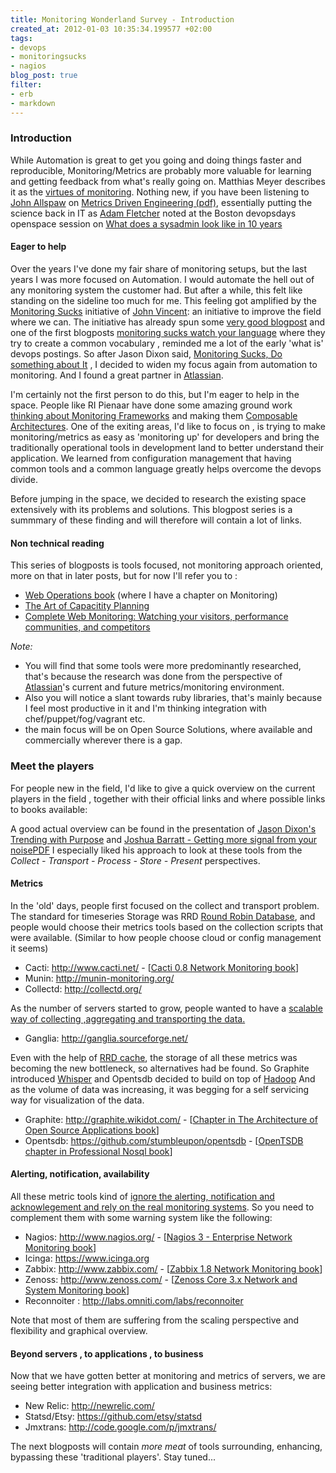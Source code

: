 ```yaml
---
title: Monitoring Wonderland Survey - Introduction
created_at: 2012-01-03 10:35:34.199577 +02:00
tags:
- devops
- monitoringsucks
- nagios
blog_post: true
filter:
- erb
- markdown
---
```

### Introduction
While Automation is great to get you going and doing things faster and reproducible, Monitoring/Metrics are probably more valuable for learning and getting feedback from what's really going on. Matthias Meyer describes it as the [virtues of monitoring](http://www.paperplanes.de/2011/1/5/the_virtues_of_monitoring.html). Nothing new, if you have been listening to [John Allspaw](http://www.kitchensoap.com/) on [Metrics Driven Engineering (pdf)](http://assets.en.oreilly.com/1/event/65/Metrics-driven%20Engineering%20at%20Etsy%20Presentation.pdf), essentially putting the science back in IT as [Adam Fletcher](https://twitter.com/adamfblahblah) noted at the Boston devopsdays openspace session on [What does a sysadmin look like in 10 years](http://www.thesimplelogic.com/2011/03/22/what-does-a-sysadmin-look-like-in-10-years/) 

#### Eager to help
Over the years I've done my fair share of monitoring setups, but the last years I was more focused on Automation. I would automate the hell out of any monitoring system the customer had. But after a while, this felt like standing on the sideline too much for me. This feeling got amplified by the [Monitoring Sucks](https://github.com/monitoringsucks) initiative of [John Vincent](http://about.me/lusis): an initiative to improve the field where we can. The initiative has already spun some [very good blogpost](https://github.com/monitoringsucks/blog-posts) and one of the first blogposts [monitoring sucks watch your language](http://lusislog.blogspot.com/2011/07/monitoring-sucks-watch-your-language.html) where they try to create a common vocabulary , reminded me a lot of the early 'what is' devops postings. So after Jason Dixon said,  [Monitoring Sucks, Do something about It](http://obfuscurity.com/2011/07/Monitoring-Sucks-Do-Something-About-It) , I decided to  widen my focus again from automation to monitoring. And I found a great partner in [Atlassian](http://atlassian.com).

I'm certainly not the first person to do this, but I'm eager to help in the space. People like RI Pienaar have done some amazing ground work [thinking about Monitoring Frameworks](http://www.devco.net/archives/2011/03/19/thinking_about_monitoring_frameworks.php) and making them [Composable Architectures](http://www.devco.net/archives/2011/04/04/monitoring_framework_composable_architectures.php). One of the exiting areas, I'd like to focus on , is trying to make monitoring/metrics as easy as 'monitoring up' for developers and bring the traditionally operational tools in development land to better understand their application. We learned from configuration management that having common tools and a common language greatly helps overcome the devops divide.

Before jumping in the space, we decided to research the existing space extensively with its problems and solutions. This blogpost series is a summmary of these finding and will therefore will contain a lot of links. 

#### Non technical reading
This series of blogposts is tools focused, not monitoring approach oriented, more on that in later posts, but for now I'll refer you to :

- [Web Operations book](http://shop.oreilly.com/product/0636920000136.do) (where I have a chapter on Monitoring) 
- [The Art of Capacitity Planning](http://shop.oreilly.com/product/9780596518585.do)
- [Complete Web Monitoring: Watching your visitors, performance communities, and competitors](http://www.amazon.com/Complete-Web-Monitoring-Performance-Communities/dp/0596155131)

_Note:_

- You will find that some tools were more predominantly researched, that's because the research was done from the perspective of [Atlassian](http://www.atlassian.com)'s current and future metrics/monitoring environment. 
- Also you will notice a slant towards ruby libraries, that's mainly because I feel most productive in it and I'm thinking integration with chef/puppet/fog/vagrant etc.
- the main focus will be on Open Source Solutions, where available and commercially wherever there is a gap.

### Meet the players
For people new in the field, I'd like to give a quick overview on the current players in the field , together with their official links and where possible links to books available:

A good actual overview can be found in the presentation of [Jason Dixon's Trending with Purpose](http://obfuscurity.com/static/TrendingWithPurpose_20110318.pdf) and [Joshua Barratt - Getting more signal from your noise](http://serialized.net/2011/02/getting-more-signal-from-your-noise/)[PDF](http://serialized.net/images/Signal_Noise_With_Notes.pdf)  I especially liked his approach to look at these tools from the _Collect - Transport - Process - Store - Present_ perspectives.

#### Metrics
In the 'old' days, people first focused on the collect and transport problem. The standard for timeseries Storage was RRD [Round Robin Database](http://en.wikipedia.org/wiki/Round-Robin_Database), and people would choose their metrics tools based on the collection scripts that were available. (Similar to how people choose cloud or config management it seems)

- Cacti: <http://www.cacti.net/> - [[Cacti 0.8 Network Monitoring book](http://www.packtpub.com/cacti-08-network-monitoring/book)]
- Munin: <http://munin-monitoring.org/>
- Collectd: <http://collectd.org/>

As the number of servers started to grow, people wanted to have a [scalable way of collecting ,aggregating and transporting the data.](http://serverfault.com/questions/261077/i-need-to-replace-munin-with-something-more-scalable)

- Ganglia: <http://ganglia.sourceforge.net/>

Even with the help of [RRD cache](http://net.doit.wisc.edu/~dwcarder/rrdcache/), the storage of all these metrics was becoming the new bottleneck, so alternatives had be found. So Graphite introduced [Whisper](http://graphite.wikidot.com/whisper) and Opentsdb decided to build on top of [Hadoop](http://hadoop.apache.org/)
And as the volume of data was increasing, it was begging for a self servicing way for visualization of the data.

- Graphite: <http://graphite.wikidot.com/> - [[Chapter in The Architecture of Open Source Applications book](http://www.aosabook.org/en/graphite.html)]
- Opentsdb: <https://github.com/stumbleupon/opentsdb> - [[OpenTSDB chapter in Professional Nosql book](http://my.safaribooksonline.com/book/-/9781118167809/chapter-17-tools-and-utilities/opentsdb?reader=pf&readerfullscreen=&readerleftmenu=1)]

#### Alerting, notification, availability
All these metric tools kind of [ignore the alerting, notification and acknowlegement and rely on the real monitoring systems](http://www.serverfocus.org/nagios-vs-cacti-vs-zabbix-vs-zenoss). So you need to complement them with some warning system like the following:

- Nagios: <http://www.nagios.org/> - [[Nagios 3 - Enterprise Network Monitoring book](http://www.amazon.com/Nagios-Enterprise-Network-Monitoring-Including/dp/1597492671/)]
- Icinga: <https://www.icinga.org>
- Zabbix: <http://www.zabbix.com/> - [[Zabbix 1.8 Network Monitoring book](http://www.amazon.com/Zabbix-Network-Monitoring-Rihards-Olups/dp/184719768X)]
- Zenoss: <http://www.zenoss.com/> - [[Zenoss Core 3.x Network and System Monitoring book](http://www.amazon.com/Zenoss-Core-Network-System-Monitoring/dp/1849511586/)]
- Reconnoiter : <http://labs.omniti.com/labs/reconnoiter>

Note that most of them are suffering from the scaling perspective and flexibility and graphical overview.

#### Beyond servers , to applications , to business
Now that we have gotten better at monitoring and metrics of servers, we are seeing better integration with application and business metrics:

- New Relic: <http://newrelic.com/>
- Statsd/Etsy: <https://github.com/etsy/statsd>
- Jmxtrans: <http://code.google.com/p/jmxtrans/>

The next blogposts will contain *more meat* of tools surrounding, enhancing, bypassing these 'traditional players'. Stay tuned...
